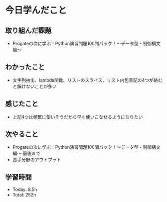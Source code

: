 # 今日学んだこと
## 取り組んだ課題
- Progateの次に学ぶ！Python演習問題100問パック！〜データ型・制御構文編〜
## わかったこと
- 文字列抽出、lambda関数、リストのスライス、リスト内包表記の4つが絡むと解けないことが多い
## 感じたこと
- 上記4つは頻繁に使いそうだから早く使いこなせるようになりたい
## 次やること
- Progateの次に学ぶ！Python演習問題100問パック！〜データ型・制御構文編〜 最後まで
- 苦手分野のアウトプット
## 学習時間
- Today: 8.5h
- Total: 252h